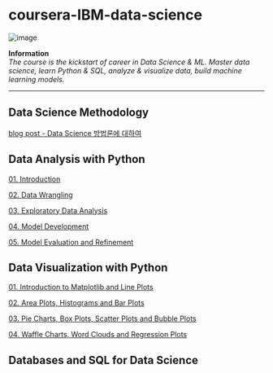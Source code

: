 # coursera-IBM-data-science

![image](https://images.youracclaim.com/images/95cdac49-3220-43e7-8562-b8be4b938465/Professional%2BCertificate%2B-%2BData%2BScience%2B-%2BFinal%2BDraft%2B-%2BBlue%2BText.png)

**Information**
<br>
*The <IBM Data Science> course is the kickstart of career in Data Science & ML. Master data science, learn Python & SQL, analyze & visualize data, build machine learning models.*

---

## Data Science Methodology

[blog post - Data Science 방법론에 대하여](https://datagenieee.blogspot.com/2020/06/data-science.html)

## Data Analysis with Python
[01. Introduction](https://github.com/ameliachoi/coursera-IBM-data-science/blob/master/coursera_python_01.ipynb)

[02. Data Wrangling](https://github.com/ameliachoi/coursera-IBM-data-science/blob/master/coursera_python_02.ipynb)

[03. Exploratory Data Analysis](https://github.com/ameliachoi/coursera-IBM-data-science/blob/master/coursera_python_03.ipynb)

[04. Model Development](https://github.com/ameliachoi/coursera-IBM-data-science/blob/master/coursera_python_04.ipynb)

[05. Model Evaluation and Refinement](https://github.com/ameliachoi/coursera-IBM-data-science/blob/master/coursera_python_05.ipynb)

## Data Visualization with Python

[01. Introduction to Matplotlib and Line Plots](https://github.com/ameliachoi/coursera-IBM-data-science/blob/master/coursera_python_visualization_01.ipynb)

[02. Area Plots, Histograms and Bar Plots](https://github.com/ameliachoi/coursera-IBM-data-science/blob/master/coursera_python_visualization_02.ipynb)

[03. Pie Charts, Box Plots, Scatter Plots and Bubble Plots](https://github.com/ameliachoi/coursera-IBM-data-science/blob/master/coursera_python_visualization_03.ipynb)

[04. Waffle Charts, Word Clouds and Regression Plots](https://github.com/ameliachoi/coursera-IBM-data-science/blob/master/coursera_python_visualization_04.ipynb)



## Databases and SQL for Data Science
